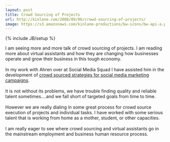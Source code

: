 ```yaml
---
layout: post
title: Crowd Sourcing of Projects
url: http://kinlane.com/2008/09/06/crowd-sourcing-of-projects/
image: https://s3.amazonaws.com/kinlane-productions/bw-icons/bw-api-a.png
---
```

{% include JB/setup %}
<p>
     I am seeing more and more talk of crowd sourcing of projects. I am reading more about virtual assistants and how they are changing how businesses operate and grow their business in this tough economy.
     <br />
     <br />
     In my work with Ahren over at Social Media Squad I have assisted him in the development of <a href="http://www.socialmediasquad.com">crowd sourced strategies for social media marketing campaigns</a>.
     <br />
     <br />
     It is not without its problems, we have trouble finding quality and reliable talent sometimes....and we fall short of targeted goals from time to time.
     <br />
     <br />
     However we are really dialing in some great process for crowd source execution of projects and individual tasks. I have worked with some serious talent that is working from home as a mother, student, or other capacities.
     <br />
     <br />
     I am really eager to see where crowd sourcing and virtual assistants go in the mainstream employment and business human resource process.
</p>